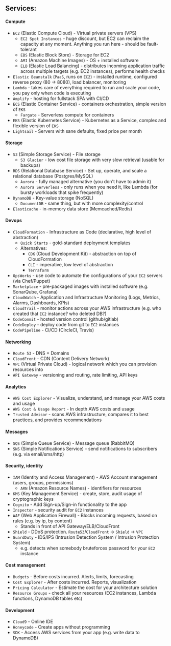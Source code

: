 ## Services:
#### Compute
* `EC2` (Elastic Compute Cloud) - Virtual private servers (VPS)
    * `EC2 Spot Instances` - huge discount, but EC2 can reclaim the capacity at any moment. Anything you run here - should be fault-tolerant
    * `EBS` (Elastic Block Store) - Storage for EC2
    * `AMI` (Amazon Machine Images) - OS + installed software
    * `ELB` (Elastic Load Balancing) - distributes incoming application traffic across multiple targets (e.g. EC2 instances), performs health checks
* `Elastic Beanstalk` (`PaaS`, runs on `EC2`) - installed runtime, configured reverse proxy (80 -> 8080), load balancer, monitoring
* `Lambda` - takes care of everything required to run and scale your code, you pay only when code is executing
* `Amplify` - hosting for fullstack SPA with CI/CD
* `ECS` (Elastic Container Service) - containers orchestration, simple version of `EKS`
    * `Fargate` - Serverless compute for containers
* `EKS` (Elastic Kubernetes Service) - Kubernetes as a Service, complex and flexible version of `EKS`
* `Lightsail` - Servers with sane defaults, fixed price per month
#### Storage
* `S3` (Simple Storage Service) - File storage
    * `S3 Glacier` - low cost file storage with very slow retrieval (usable for backups)
* `RDS` (Relational Database Service) - Set up, operate, and scale a relational database (Postgres/MySQL)
    * `Aurora` - fully managed alternative (you don't have to admin it)
    * `Aurora Serverless` - only runs when you need it, like Lambda (for bursty workloads that spike frequently)
* `DynamoDB` - Key-value storage (NoSQL)
    * `DocumentDB` - same thing, but with more complexity/control
* `Elasticache` - in-memory data store (Memcached/Redis)
#### Devops
* `CloudFormation` - Infrastructure as Code (declarative, high level of abstraction)
    * `Quick Starts` - gold-standard deployment templates
    * Alternatives:
        * `CDK` (Cloud Development Kit) - abstraction on top of CloudFormation
        * `CLI` - imperative, low level of abstraction
        * `Terraform`
* `OpsWorks` - use code to automate the configurations of your `EC2` servers (via Chef/Puppet)
* `Marketplace` - pre-packaged images with installed software (e.g. SonarQube, Grafana)
* `CloudWatch` - Application and Infrastructure Monitoring (Logs, Metrics, Alarms, Dashboards, KPIs)
* `CloudTrail` - monitor actions across your AWS infrastructure (e.g. who created that `EC2` instance? who deleted DB?)
* `CodeCommit` - hosted version control (github/gitlab)
* `CodeDeploy` - deploy code from git to `EC2` instances
* `CodePipeline` - CI/CD (CircleCI, Travis)
#### Networking
* `Route 53` - DNS + Domains
* `CloudFront` - CDN (Content Delivery Network)
* `VPC` (Virtual Private Cloud) - logical network which you can provision resources into
* `API Gateway` - versioning and routing, rate limiting, API keys
#### Analytics
* `AWS Cost Explorer` - Visualize, understand, and manage your AWS costs and usage
* `AWS Cost & Usage Report` - In depth AWS costs and usage
* `Trusted Advisor` - scans AWS infrastructure, compares it to best practices, and provides recommendations
#### Messages
* `SQS` (Simple Queue Service) - Message queue (RabbitMQ)
* `SNS` (Simple Notifications Service) - send notifications to subscribers (e.g. via email/sms/http)
#### Security, identity
* `IAM` (Identity and Access Management) - AWS Account management (users, groups, permissions)
    * `ARN` (Amazon Resource Names) - identifiers for resources
* `KMS` (Key Management Service) - create, store, audit usage of cryptographic keys
* `Cognito` - Add Sign-up/Sign-in functionality to the app
* `Inspector` - security audit for `EC2` instances
* `WAF` (Web Application Firewall) - Blocks incoming requests, based on rules (e.g. by ip, by content)
    * Stands in front of API Gateway/ELB/CloudFront
* `Shield` - DDoS protection. `Route53`/`CloudFront` -> `Shield` -> `VPC`
* `GuardDuty` - IDS/IPS (Intrusion Detection System / Intrusion Protection System)
    * e.g. detects when somebody bruteforces password for your `EC2` instance
#### Cost management
* `Budgets` - Before costs incurred. Alerts, limits, forecasting
* `Cost Explorer` - After costs incurred. Reports, visualization
* `Pricing Calculator` - Estimate the cost for your architecture solution
* `Resource Groups` - check all your resources (EC2 instances, Lambda functions, DynamoDB tables etc)
#### Development
* `Cloud9` - Online IDE
* `Honeycode` - Create apps without programming
* `SDK` - Access AWS services from your app (e.g. write data to DynamoDB)
